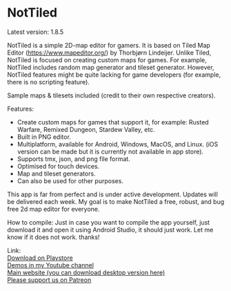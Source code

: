 <h1>NotTiled </h1>
Latest version: 1.8.5

NotTiled is a simple 2D-map editor for gamers. It is based on Tiled Map Editor (https://www.mapeditor.org/) by Thorbjørn Lindeijer.
Unlike Tiled, NotTiled is focused on creating custom maps for games. For example, NotTiled includes random map generator and tileset generator.
However, NotTiled features might be quite lacking for game developers (for example, there is no scripting feature).

Sample maps & tilesets included (credit to their own respective creators).

Features:  
- Create custom maps for games that support it, for example: Rusted Warfare, Remixed Dungeon, Stardew Valley, etc.
- Built in PNG editor.
- Multiplatform, available for Android, Windows, MacOS, and Linux. (iOS version can be made but it is currently not available in app store).
- Supports tmx, json, and png file format.
- Optimised for touch devices.
- Map and tileset generators.
- Can also be used for other purposes.

This app is far from perfect and is under active development. Updates will be delivered each week. My goal is to make NotTiled a free, robust, and bug free 2d map editor for everyone.

How to compile:
Just in case you want to compile the app yourself, just download it and open it using Android Studio, it should just work. Let me know if it does not work. thanks!

Link: <br>
<a href="https://play.google.com/store/apps/details?id=com.mirwanda.nottiled">Download on Playstore</a><br>
<a href="https://www.youtube.com/channel/UCbH_vLnWmCxgwW3UUApnVfg">Demos in my Youtube channel</a><br>
<a href="https://www.mirwanda.com">Main website (you can download desktop version here)</a><br>
<a href="https://www.patreon.com/wandsmire">Please support us on Patreon</a><br>
